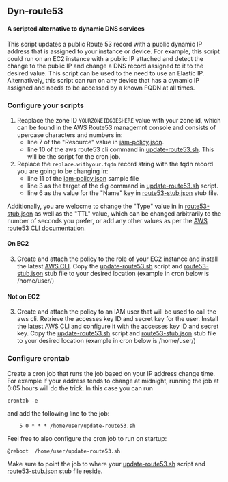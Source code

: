 ## Dyn-route53 

#### A scripted alternative to dynamic DNS services

This script updates a public Route 53 record with a public dynamic IP address that is assigned to your instance or device. For example, this script could run on an EC2 instance with a public IP attached and detect the change to the public IP and change a DNS record assigned to it to the desired value. This script can be used to the need to use an Elastic IP. Alternatively, this script can run on any device that has a dynamic IP assigned and needs to be accessed by a known FQDN at all times.

### Configure your scripts

1. Reaplace the zone ID ```YOURZONEIDGOESHERE``` value with your zone id, which can be found in the AWS Route53 managemnt console and consists of upercase characters and numbers in:
     * line 7 of the "Resource" value in [iam-policy.json](https://github.com/markosluga/Dyn-route53/blob/main/iam-policy.json).
     * line 10 of the aws route53 cli command in [update-route53.sh](https://github.com/markosluga/change-route53/blob/main/update-route53.sh). This will be the script for the cron job.
2. Replace the ```replace.withyour.fqdn``` record string with the fqdn record you are going to be changing in:
     * line 11 of the [iam-policy.json](https://github.com/markosluga/Dyn-route53/blob/main/iam-policy.json) sample file
     * line 3 as the target of the dig command in [update-route53.sh](https://github.com/markosluga/change-route53/blob/main/update-route53.sh) script.
     * line 6 as the value for the "Name" key in [route53-stub.json](https://github.com/markosluga/change-route53/blob/main/route53-stub.json) stub file.

Additionally, you are welocme to change the "Type" value in in [route53-stub.json](https://github.com/markosluga/change-route53/blob/main/route53-stub.json) as well as the "TTL" value, which can be changed arbitrarily to the number of seconds you prefer, or add any other values as per the [AWS route53 CLI documentation](https://awscli.amazonaws.com/v2/documentation/api/latest/reference/route53/change-resource-record-sets.html).

#### On EC2

3. Create and attach the policy to the role of your EC2 instance and install the latest [AWS CLI](https://docs.aws.amazon.com/cli/latest/userguide/getting-started-install.html). Copy the [update-route53.sh](https://github.com/markosluga/change-route53/blob/main/update-route53.sh) script and [route53-stub.json](https://github.com/markosluga/change-route53/blob/main/route53-stub.json) stub file to your desired location (example in cron below is /home/user/)

#### Not on EC2

3. Create and attach the policy to an IAM user that will be used to call the aws cli. Retrieve the accesses key ID and secret key for the user. Install the latest [AWS CLI](https://docs.aws.amazon.com/cli/latest/userguide/getting-started-install.html) and configure it with the accesses key ID and secret key. Copy the [update-route53.sh](https://github.com/markosluga/change-route53/blob/main/update-route53.sh) script and [route53-stub.json](https://github.com/markosluga/change-route53/blob/main/route53-stub.json) stub file to your desired location (example in cron below is /home/user/)

### Configure crontab

Create a cron job that runs the job based on your IP address change time. For example if your address tends to change at midnight, running the job at 0:05 hours will do the trick. In this case you can run
```
crontab -e 
```
and add the following line to the job:
```
    5 0 * * * /home/user/update-route53.sh
```
Feel free to also configure the cron job to run on startup:
```
@reboot  /home/user/update-route53.sh
```
Make sure to point the job to where your [update-route53.sh](https://github.com/markosluga/change-route53/blob/main/update-route53.sh) script and [route53-stub.json](https://github.com/markosluga/change-route53/blob/main/route53-stub.json) stub file reside.
